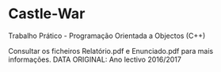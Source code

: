 # Castle-War
Trabalho Prático - Programação Orientada a Objectos (C++)

Consultar os ficheiros Relatório.pdf e Enunciado.pdf para mais informações.
DATA ORIGINAL: Ano lectivo 2016/2017

